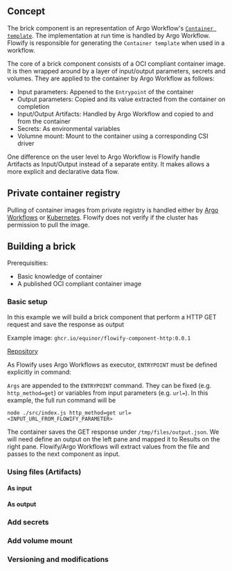 ## Concept

The brick component is an representation of Argo Workflow's [`Container template`](https://argoproj.github.io/argo-workflows/fields/#container). The implementation at run time is handled by Argo Workflow. Flowify is responsible for generating the `Container template` when used in a workflow. 

The core of a brick component consists of a OCI compliant container image. It is then wrapped around by a layer of input/output parameters, secrets and volumes. They are applied to the container by Argo Workflow as follows:

- Input parameters: Appened to the `Entrypoint` of the container
- Output parameters: Copied and its value extracted from the container on completion
- Input/Output Artifacts: Handled by Argo Workflow and copied to and from the container
- Secrets: As environmental variables
- Volumne mount: Mount to the container using a corresponding CSI driver

One difference on the user level to Argo Workflow is Flowify handle Artifacts as Input/Output instead of a separate entity. It makes allows a more explicit and declarative data flow.

## Private container registry

Pulling of container images from private registry is handled either by [Argo Workflows](https://github.com/argoproj/argo-workflows/blob/master/examples/image-pull-secrets.yaml) or [Kubernetes](https://kubernetes.io/docs/tasks/configure-pod-container/configure-service-account/#add-imagepullsecrets-to-a-service-account). Flowify does not verify if the cluster has permission to pull the image.

## Building a brick

Prerequisities:

- Basic knowledge of container
- A published OCI compliant container image

### Basic setup
In this example we will build a brick component that perform a HTTP GET request and save the response as output

Example image: `ghcr.io/equinor/flowify-component-http:0.0.1` 

[Repository](https://github.com/equinor/flowify-component-http)

As Flowify uses Argo Workflows as executor, `ENTRYPOINT` must be defined explicitly in command:

`Args` are appended to the `ENTRYPOINT` command. They can be fixed (e.g. `http_method=get`) or variables from input parameters (e.g. `url=`). In this example, the full run command will be 

`node ./src/index.js http_method=get url=<INPUT_URL_FROM_FLOWIFY_PARAMETER>`

The container saves the GET response under `/tmp/files/output.json`. We will need define an output on the left pane and mapped it to Results on the right pane. Flowify/Argo Workflows will extract values from the file and passes to the next component as input.

### Using files (Artifacts)
#### As input

#### As output
### Add secrets

### Add volume mount

### Versioning and modifications
